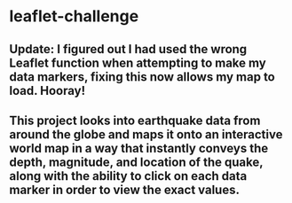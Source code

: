 # leaflet-challenge

## Update: I figured out I had used the wrong Leaflet function when attempting to make my data markers, fixing this now allows my map to load. Hooray!


## This project looks into earthquake data from around the globe and maps it onto an interactive world map in a way that instantly conveys the depth, magnitude, and location of the quake, along with the ability to click on each data marker in order to view the exact values.
